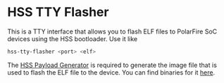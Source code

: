# HSS TTY Flasher
This is a TTY interface that allows you to flash ELF files to PolarFire SoC devices using the HSS bootloader. Use it like

```sh
hss-tty-flasher <port> <elf>
```

The [HSS Payload Generator](https://git.beagleboard.org/beaglev-fire/hart-software-services/-/tree/main-beaglev-fire/tools/hss-payload-generator) is required to generate the image file that is used to flash the ELF file to the device. You can find binaries for it [here](https://github.com/polarfire-soc/hart-software-services/releases).
